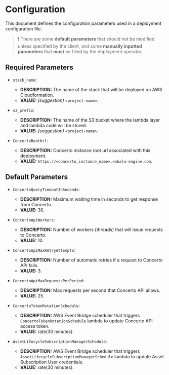 # Configuration

This document defines the configuration parameters used in a deployment configuration file.

> :exclamation: There are some **default parameters** that should not be modified unless specified by the client, and some **manually inputted parameters** that **must** be filled by the deployment operator.

## Required Parameters

- `stack_name`:

  - **DESCRIPTION:** The name of the stack that will be deployed on AWS Cloudformation.
  - **VALUE:** _(suggestion)_ `<project-name>`.

- `s3_prefix`:

  - **DESCRIPTION:** The name of the S3 bucket where the lambda layer and lambda code will be stored.
  - **VALUE:** _(suggestion)_ `<project-name>`.

- `ConcertoRootUrl`:

  - **DESCRIPTION:** Concerto instance root url associated with this deployment.
  - **VALUE:** `https://<concerto_instance_name>.enbala-engine.com`.

## Default Parameters

- `ConcertoQueryTimeoutInSeconds`:

  - **DESCRIPTION:** Maximum waiting time in seconds to get response from Concerto.
  - **VALUE:** 30.

- `ConcertoApiWorkers`:

  - **DESCRIPTION:** Number of workers (threads) that will issue requests to Concerto.
  - **VALUE:** 10.

- `ConcertoApiMaxRetryAttempts`:

  - **DESCRIPTION:** Number of automatic retries if a request to Concerto API fails.
  - **VALUE:** 3.

- `ConcertoApiMaxRequestsPerPeriod`:

  - **DESCRIPTION:** Max requests per second that Concerto API allows.
  - **VALUE:** 25.

- `ConcertoTokenRotationSchedule`:

  - **DESCRIPTION:** AWS Event Bridge scheduler that triggers `ConcertoTokenRotationSchedule` lambda to update Concerto API access token.
  - **VALUE:** rate(30 minutes).

- `AssetLifecycleSubscriptionManagerSchedule`:

  - **DESCRIPTION:** AWS Event Bridge scheduler that triggers `AssetLifecycleSubscriptionManagerSchedule` lambda to update Asset Subscription User credentials.
  - **VALUE:** rate(30 minutes).
